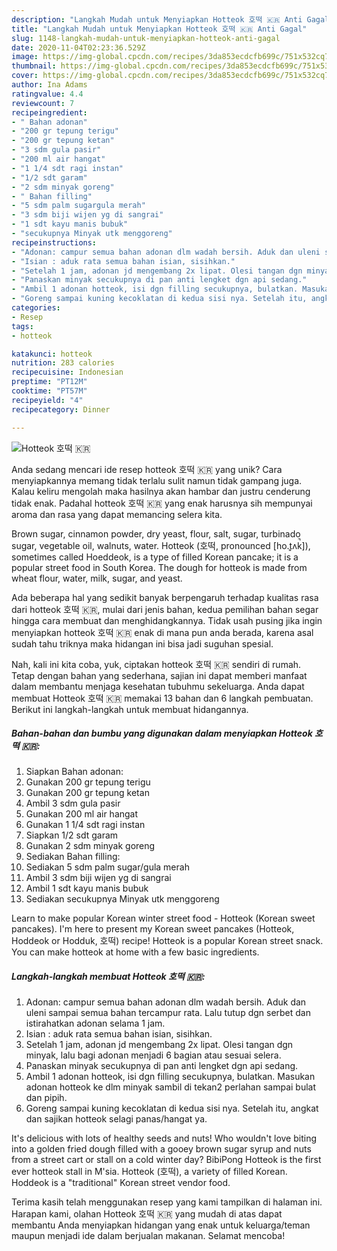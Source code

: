 ```yaml
---
description: "Langkah Mudah untuk Menyiapkan Hotteok 호떡 🇰🇷 Anti Gagal"
title: "Langkah Mudah untuk Menyiapkan Hotteok 호떡 🇰🇷 Anti Gagal"
slug: 1148-langkah-mudah-untuk-menyiapkan-hotteok-anti-gagal
date: 2020-11-04T02:23:36.529Z
image: https://img-global.cpcdn.com/recipes/3da853ecdcfb699c/751x532cq70/hotteok-호떡-🇰🇷-foto-resep-utama.jpg
thumbnail: https://img-global.cpcdn.com/recipes/3da853ecdcfb699c/751x532cq70/hotteok-호떡-🇰🇷-foto-resep-utama.jpg
cover: https://img-global.cpcdn.com/recipes/3da853ecdcfb699c/751x532cq70/hotteok-호떡-🇰🇷-foto-resep-utama.jpg
author: Ina Adams
ratingvalue: 4.4
reviewcount: 7
recipeingredient:
- " Bahan adonan"
- "200 gr tepung terigu"
- "200 gr tepung ketan"
- "3 sdm gula pasir"
- "200 ml air hangat"
- "1 1/4 sdt ragi instan"
- "1/2 sdt garam"
- "2 sdm minyak goreng"
- " Bahan filling"
- "5 sdm palm sugargula merah"
- "3 sdm biji wijen yg di sangrai"
- "1 sdt kayu manis bubuk"
- "secukupnya Minyak utk menggoreng"
recipeinstructions:
- "Adonan: campur semua bahan adonan dlm wadah bersih. Aduk dan uleni sampai semua bahan tercampur rata. Lalu tutup dgn serbet dan istirahatkan adonan selama 1 jam."
- "Isian : aduk rata semua bahan isian, sisihkan."
- "Setelah 1 jam, adonan jd mengembang 2x lipat. Olesi tangan dgn minyak, lalu bagi adonan menjadi 6 bagian atau sesuai selera."
- "Panaskan minyak secukupnya di pan anti lengket dgn api sedang."
- "Ambil 1 adonan hotteok, isi dgn filling secukupnya, bulatkan. Masukan adonan hotteok ke dlm minyak sambil di tekan2 perlahan sampai bulat dan pipih."
- "Goreng sampai kuning kecoklatan di kedua sisi nya. Setelah itu, angkat dan sajikan hotteok selagi panas/hangat ya."
categories:
- Resep
tags:
- hotteok

katakunci: hotteok 
nutrition: 283 calories
recipecuisine: Indonesian
preptime: "PT12M"
cooktime: "PT57M"
recipeyield: "4"
recipecategory: Dinner

---
```



![Hotteok 호떡 🇰🇷](https://img-global.cpcdn.com/recipes/3da853ecdcfb699c/751x532cq70/hotteok-호떡-🇰🇷-foto-resep-utama.jpg)

Anda sedang mencari ide resep hotteok 호떡 🇰🇷 yang unik? Cara menyiapkannya memang tidak terlalu sulit namun tidak gampang juga. Kalau keliru mengolah maka hasilnya akan hambar dan justru cenderung tidak enak. Padahal hotteok 호떡 🇰🇷 yang enak harusnya sih mempunyai aroma dan rasa yang dapat memancing selera kita.

Brown sugar, cinnamon powder, dry yeast, flour, salt, sugar, turbinado sugar, vegetable oil, walnuts, water. Hotteok (호떡, pronounced [ho.t͈ʌk̚]), sometimes called Hoeddeok, is a type of filled Korean pancake; it is a popular street food in South Korea. The dough for hotteok is made from wheat flour, water, milk, sugar, and yeast.

Ada beberapa hal yang sedikit banyak berpengaruh terhadap kualitas rasa dari hotteok 호떡 🇰🇷, mulai dari jenis bahan, kedua pemilihan bahan segar hingga cara membuat dan menghidangkannya. Tidak usah pusing jika ingin menyiapkan hotteok 호떡 🇰🇷 enak di mana pun anda berada, karena asal sudah tahu triknya maka hidangan ini bisa jadi suguhan spesial.


Nah, kali ini kita coba, yuk, ciptakan hotteok 호떡 🇰🇷 sendiri di rumah. Tetap dengan bahan yang sederhana, sajian ini dapat memberi manfaat dalam membantu menjaga kesehatan tubuhmu sekeluarga. Anda dapat membuat Hotteok 호떡 🇰🇷 memakai 13 bahan dan 6 langkah pembuatan. Berikut ini langkah-langkah untuk membuat hidangannya.

<!--inarticleads1-->

##### Bahan-bahan dan bumbu yang digunakan dalam menyiapkan Hotteok 호떡 🇰🇷:

1. Siapkan  Bahan adonan:
1. Gunakan 200 gr tepung terigu
1. Gunakan 200 gr tepung ketan
1. Ambil 3 sdm gula pasir
1. Gunakan 200 ml air hangat
1. Gunakan 1 1/4 sdt ragi instan
1. Siapkan 1/2 sdt garam
1. Gunakan 2 sdm minyak goreng
1. Sediakan  Bahan filling:
1. Sediakan 5 sdm palm sugar/gula merah
1. Ambil 3 sdm biji wijen yg di sangrai
1. Ambil 1 sdt kayu manis bubuk
1. Sediakan secukupnya Minyak utk menggoreng


Learn to make popular Korean winter street food - Hotteok (Korean sweet pancakes). I&#39;m here to present my Korean sweet pancakes (Hotteok, Hoddeok or Hodduk, 호떡) recipe! Hotteok is a popular Korean street snack. You can make hotteok at home with a few basic ingredients. 

<!--inarticleads2-->

##### Langkah-langkah membuat Hotteok 호떡 🇰🇷:

1. Adonan: campur semua bahan adonan dlm wadah bersih. Aduk dan uleni sampai semua bahan tercampur rata. Lalu tutup dgn serbet dan istirahatkan adonan selama 1 jam.
1. Isian : aduk rata semua bahan isian, sisihkan.
1. Setelah 1 jam, adonan jd mengembang 2x lipat. Olesi tangan dgn minyak, lalu bagi adonan menjadi 6 bagian atau sesuai selera.
1. Panaskan minyak secukupnya di pan anti lengket dgn api sedang.
1. Ambil 1 adonan hotteok, isi dgn filling secukupnya, bulatkan. Masukan adonan hotteok ke dlm minyak sambil di tekan2 perlahan sampai bulat dan pipih.
1. Goreng sampai kuning kecoklatan di kedua sisi nya. Setelah itu, angkat dan sajikan hotteok selagi panas/hangat ya.


It&#39;s delicious with lots of healthy seeds and nuts! Who wouldn&#39;t love biting into a golden fried dough filled with a gooey brown sugar syrup and nuts from a street cart or stall on a cold winter day? BibiPong Hotteok is the first ever hotteok stall in M&#39;sia. Hotteok (호떡), a variety of filled Korean. Hoddeok is a &#34;traditional&#34; Korean street vendor food. 

Terima kasih telah menggunakan resep yang kami tampilkan di halaman ini. Harapan kami, olahan Hotteok 호떡 🇰🇷 yang mudah di atas dapat membantu Anda menyiapkan hidangan yang enak untuk keluarga/teman maupun menjadi ide dalam berjualan makanan. Selamat mencoba!
